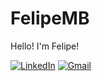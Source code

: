 # FelipeMB
Hello! I'm Felipe!

[![LinkedIn](https://img.shields.io/badge/linkedin-%230077B5.svg?style=for-the-badge&logo=linkedin&logoColor=white)](https://www.linkedin.com/in/felipembatista/)
[![Gmail](https://img.shields.io/badge/Gmail-D14836?style=for-the-badge&logo=gmail&logoColor=white)](mailto:profissional.felipemb@gmail.com)
